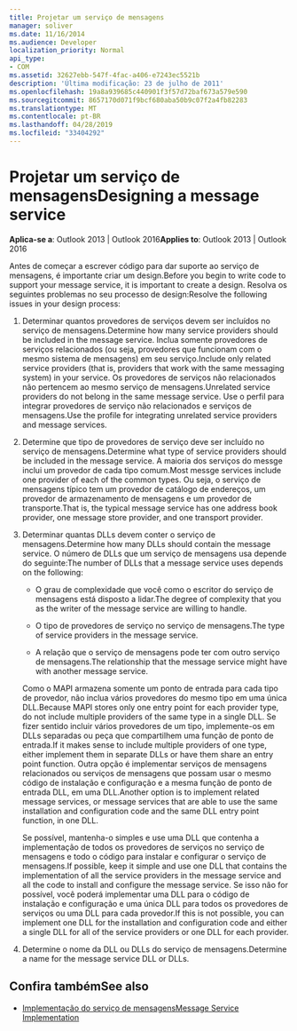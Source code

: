 ```yaml
---
title: Projetar um serviço de mensagens
manager: soliver
ms.date: 11/16/2014
ms.audience: Developer
localization_priority: Normal
api_type:
- COM
ms.assetid: 32627ebb-547f-4fac-a406-e7243ec5521b
description: 'Última modificação: 23 de julho de 2011'
ms.openlocfilehash: 19a8a939685c440901f3f57d72baf673a579e590
ms.sourcegitcommit: 8657170d071f9bcf680aba50b9c07f2a4fb82283
ms.translationtype: MT
ms.contentlocale: pt-BR
ms.lasthandoff: 04/28/2019
ms.locfileid: "33404292"
---
```

# <a name="designing-a-message-service"></a><span data-ttu-id="18fee-103">Projetar um serviço de mensagens</span><span class="sxs-lookup"><span data-stu-id="18fee-103">Designing a message service</span></span>

<span data-ttu-id="18fee-104">**Aplica-se a**: Outlook 2013 | Outlook 2016</span><span class="sxs-lookup"><span data-stu-id="18fee-104">**Applies to**: Outlook 2013 | Outlook 2016</span></span> 
  
<span data-ttu-id="18fee-105">Antes de começar a escrever código para dar suporte ao serviço de mensagens, é importante criar um design.</span><span class="sxs-lookup"><span data-stu-id="18fee-105">Before you begin to write code to support your message service, it is important to create a design.</span></span> <span data-ttu-id="18fee-106">Resolva os seguintes problemas no seu processo de design:</span><span class="sxs-lookup"><span data-stu-id="18fee-106">Resolve the following issues in your design process:</span></span>
  
1. <span data-ttu-id="18fee-107">Determinar quantos provedores de serviços devem ser incluídos no serviço de mensagens.</span><span class="sxs-lookup"><span data-stu-id="18fee-107">Determine how many service providers should be included in the message service.</span></span> <span data-ttu-id="18fee-108">Inclua somente provedores de serviços relacionados (ou seja, provedores que funcionam com o mesmo sistema de mensagens) em seu serviço.</span><span class="sxs-lookup"><span data-stu-id="18fee-108">Include only related service providers (that is, providers that work with the same messaging system) in your service.</span></span> <span data-ttu-id="18fee-109">Os provedores de serviços não relacionados não pertencem ao mesmo serviço de mensagens.</span><span class="sxs-lookup"><span data-stu-id="18fee-109">Unrelated service providers do not belong in the same message service.</span></span> <span data-ttu-id="18fee-110">Use o perfil para integrar provedores de serviço não relacionados e serviços de mensagens.</span><span class="sxs-lookup"><span data-stu-id="18fee-110">Use the profile for integrating unrelated service providers and message services.</span></span>
    
2. <span data-ttu-id="18fee-111">Determine que tipo de provedores de serviço deve ser incluído no serviço de mensagens.</span><span class="sxs-lookup"><span data-stu-id="18fee-111">Determine what type of service providers should be included in the message service.</span></span> <span data-ttu-id="18fee-112">A maioria dos serviços do messge inclui um provedor de cada tipo comum.</span><span class="sxs-lookup"><span data-stu-id="18fee-112">Most messge services include one provider of each of the common types.</span></span> <span data-ttu-id="18fee-113">Ou seja, o serviço de mensagens típico tem um provedor de catálogo de endereços, um provedor de armazenamento de mensagens e um provedor de transporte.</span><span class="sxs-lookup"><span data-stu-id="18fee-113">That is, the typical message service has one address book provider, one message store provider, and one transport provider.</span></span>
    
3. <span data-ttu-id="18fee-114">Determinar quantas DLLs devem conter o serviço de mensagens.</span><span class="sxs-lookup"><span data-stu-id="18fee-114">Determine how many DLLs should contain the message service.</span></span> <span data-ttu-id="18fee-115">O número de DLLs que um serviço de mensagens usa depende do seguinte:</span><span class="sxs-lookup"><span data-stu-id="18fee-115">The number of DLLs that a message service uses depends on the following:</span></span>
    
   - <span data-ttu-id="18fee-116">O grau de complexidade que você como o escritor do serviço de mensagens está disposto a lidar.</span><span class="sxs-lookup"><span data-stu-id="18fee-116">The degree of complexity that you as the writer of the message service are willing to handle.</span></span>
    
   - <span data-ttu-id="18fee-117">O tipo de provedores de serviço no serviço de mensagens.</span><span class="sxs-lookup"><span data-stu-id="18fee-117">The type of service providers in the message service.</span></span>
    
   - <span data-ttu-id="18fee-118">A relação que o serviço de mensagens pode ter com outro serviço de mensagens.</span><span class="sxs-lookup"><span data-stu-id="18fee-118">The relationship that the message service might have with another message service.</span></span>
    
   <span data-ttu-id="18fee-119">Como o MAPI armazena somente um ponto de entrada para cada tipo de provedor, não inclua vários provedores do mesmo tipo em uma única DLL.</span><span class="sxs-lookup"><span data-stu-id="18fee-119">Because MAPI stores only one entry point for each provider type, do not include multiple providers of the same type in a single DLL.</span></span> <span data-ttu-id="18fee-120">Se fizer sentido incluir vários provedores de um tipo, implemente-os em DLLs separadas ou peça que compartilhem uma função de ponto de entrada.</span><span class="sxs-lookup"><span data-stu-id="18fee-120">If it makes sense to include multiple providers of one type, either implement them in separate DLLs or have them share an entry point function.</span></span> <span data-ttu-id="18fee-121">Outra opção é implementar serviços de mensagens relacionados ou serviços de mensagens que possam usar o mesmo código de instalação e configuração e a mesma função de ponto de entrada DLL, em uma DLL.</span><span class="sxs-lookup"><span data-stu-id="18fee-121">Another option is to implement related message services, or message services that are able to use the same installation and configuration code and the same DLL entry point function, in one DLL.</span></span>
    
   <span data-ttu-id="18fee-122">Se possível, mantenha-o simples e use uma DLL que contenha a implementação de todos os provedores de serviços no serviço de mensagens e todo o código para instalar e configurar o serviço de mensagens.</span><span class="sxs-lookup"><span data-stu-id="18fee-122">If possible, keep it simple and use one DLL that contains the implementation of all the service providers in the message service and all the code to install and configure the message service.</span></span> <span data-ttu-id="18fee-123">Se isso não for possível, você poderá implementar uma DLL para o código de instalação e configuração e uma única DLL para todos os provedores de serviços ou uma DLL para cada provedor.</span><span class="sxs-lookup"><span data-stu-id="18fee-123">If this is not possible, you can implement one DLL for the installation and configuration code and either a single DLL for all of the service providers or one DLL for each provider.</span></span>
    
4. <span data-ttu-id="18fee-124">Determine o nome da DLL ou DLLs do serviço de mensagens.</span><span class="sxs-lookup"><span data-stu-id="18fee-124">Determine a name for the message service DLL or DLLs.</span></span> 
    
## <a name="see-also"></a><span data-ttu-id="18fee-125">Confira também</span><span class="sxs-lookup"><span data-stu-id="18fee-125">See also</span></span>

- [<span data-ttu-id="18fee-126">Implementação do serviço de mensagens</span><span class="sxs-lookup"><span data-stu-id="18fee-126">Message Service Implementation</span></span>](message-service-implementation.md)

